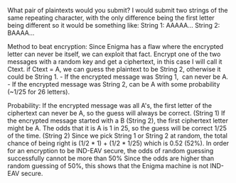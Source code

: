 What pair of plaintexts would you submit?
	I would submit two strings of the same repeating character, with the only difference being the first letter being different
	so it would be something like:
		String 1: AAAAA...
		String 2: BAAAA...

Method to beat encryption:
	Since Enigma has a flaw where the encrypted letter can never be itself, we can exploit that fact.
	Encrypt one of the two messages with a random key and get a ciphertext, in this case I will call it Ctext.
	if Ctext = A, we can guess the plaintext to be String 2, otherwise it could be String 1.
	- If the encrypted message was String 1, ​ can never be A.
    - If the encrypted message was String 2​,  can be A with some probability (~1/25 for 26 letters).

Probability:
	If the encrypted message was all A's, the first letter of the ciphertext can never be A, so the guess will always be correct. (String 1) 
	If the encrypted message started with a B (String 2), the first ciphertext letter might be A. The odds that it is A is 1 in 25, so the guess will be correct 1/25 of the time. (String 2)
	Since we pick String 1 or String 2 at random, the total chance of being right is (1/2 * 1) + (1/2 * 1/25) which is 0.52 (52%).
	In order for an encryption to be IND-EAV secure, the odds of random guessing successfully cannot be more than 50%
	Since the odds are higher than random guessing of 50%, this shows that the Enigma machine is not IND-EAV secure.
